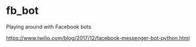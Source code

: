 # fb_bot
Playing around with Facebook bots

https://www.twilio.com/blog/2017/12/facebook-messenger-bot-python.html
